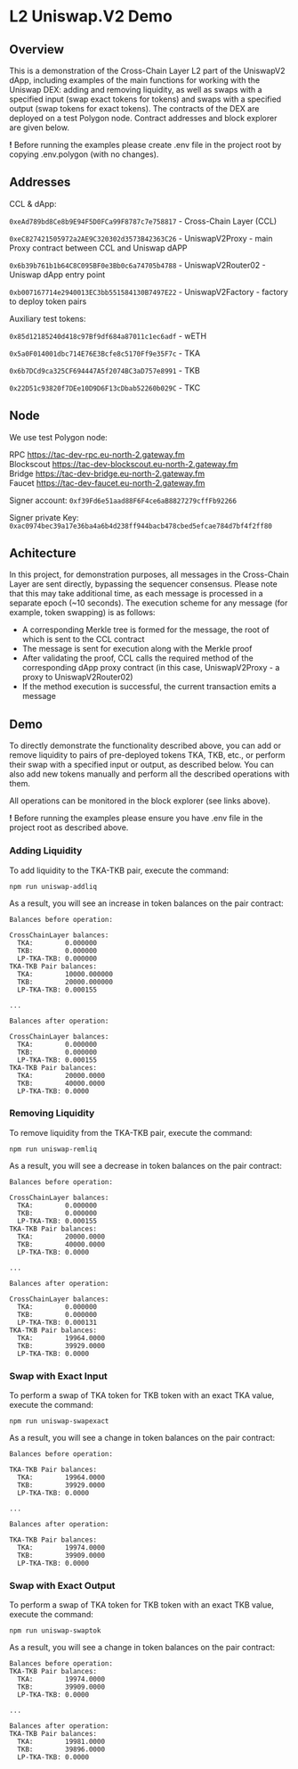 # L2 Uniswap.V2 Demo

## Overview

This is a demonstration of the Cross-Chain Layer L2 part of the UniswapV2 dApp, including examples of the main functions for working with the Uniswap DEX: adding and removing liquidity, as well as swaps with a specified input (swap exact tokens for tokens) and swaps with a specified output (swap tokens for exact tokens). The contracts of the DEX are deployed on a test Polygon node. Contract addresses and block explorer are given below.

**!** Before running the examples please create .env file in the project root by copying .env.polygon (with no changes).

## Addresses

CCL & dApp:

`0xeAd789bd8Ce8b9E94F5D0FCa99F8787c7e758817` - Cross-Chain Layer (CCL)

`0xeC827421505972a2AE9C320302d3573B42363C26` - UniswapV2Proxy - main Proxy contract between CCL and Uniswap dAPP

`0x6b39b761b1b64C8C095BF0e3Bb0c6a74705b4788` - UniswapV2Router02 - Uniswap dApp entry point

`0xb007167714e2940013EC3bb551584130B7497E22` - UniswapV2Factory - factory to deploy token pairs

Auxiliary test tokens:

`0x85d12185240d418c97Bf9df684a87011c1ec6adf` - wETH

`0x5a0F014001dbc714E76E3Bcfe8c5170Ff9e35F7c` - TKA

`0x6b7DCd9ca325CF694447A5f2074BC3aD757e8991` - TKB

`0x22D51c93820f7DEe10D9D6F13cDbab52260b029C` - TKC

## Node

We use test Polygon node:

RPC https://tac-dev-rpc.eu-north-2.gateway.fm <br>
Blockscout https://tac-dev-blockscout.eu-north-2.gateway.fm <br>
Bridge https://tac-dev-bridge.eu-north-2.gateway.fm <br>
Faucet https://tac-dev-faucet.eu-north-2.gateway.fm <br>

Signer account: `0xf39Fd6e51aad88F6F4ce6aB8827279cffFb92266`

Signer private Key: `0xac0974bec39a17e36ba4a6b4d238ff944bacb478cbed5efcae784d7bf4f2ff80`

## Achitecture

In this project, for demonstration purposes, all messages in the Cross-Chain Layer are sent directly, bypassing the sequencer consensus. Please note that this may take additional time, as each message is processed in a separate epoch (~10 seconds).
The execution scheme for any message (for example, token swapping) is as follows:

- A corresponding Merkle tree is formed for the message, the root of which is sent to the CCL contract
- The message is sent for execution along with the Merkle proof
- After validating the proof, CCL calls the required method of the corresponding dApp proxy contract (in this case, UniswapV2Proxy - a proxy to UniswapV2Router02)
- If the method execution is successful, the current transaction emits a message

## Demo
To directly demonstrate the functionality described above, you can add or remove liquidity to pairs of pre-deployed tokens TKA, TKB, etc., or perform their swap with a specified input or output, as described below. You can also add new tokens manually and perform all the described operations with them.

All operations can be monitored in the block explorer (see links above).

**!** Before running the examples please ensure you have .env file in the project root as described above.

### Adding Liquidity

To add liquidity to the TKA-TKB pair, execute the command:

```
npm run uniswap-addliq
```

As a result, you will see an increase in token balances on the pair contract:

```
Balances before operation:

CrossChainLayer balances:
  TKA:        0.000000
  TKB:        0.000000
  LP-TKA-TKB: 0.000000
TKA-TKB Pair balances:
  TKA:        10000.000000
  TKB:        20000.000000
  LP-TKA-TKB: 0.000155

...

Balances after operation:

CrossChainLayer balances:
  TKA:        0.000000
  TKB:        0.000000
  LP-TKA-TKB: 0.000155
TKA-TKB Pair balances:
  TKA:        20000.0000
  TKB:        40000.0000
  LP-TKA-TKB: 0.0000
```

### Removing Liquidity

To remove liquidity from the TKA-TKB pair, execute the command:

```
npm run uniswap-remliq
```

As a result, you will see a decrease in token balances on the pair contract:

```
Balances before operation:

CrossChainLayer balances:
  TKA:        0.000000
  TKB:        0.000000
  LP-TKA-TKB: 0.000155
TKA-TKB Pair balances:
  TKA:        20000.0000
  TKB:        40000.0000
  LP-TKA-TKB: 0.0000

...

Balances after operation:

CrossChainLayer balances:
  TKA:        0.000000
  TKB:        0.000000
  LP-TKA-TKB: 0.000131
TKA-TKB Pair balances:
  TKA:        19964.0000
  TKB:        39929.0000
  LP-TKA-TKB: 0.0000
```

### Swap with Exact Input

To perform a swap of TKA token for TKB token with an exact TKA value, execute the command:

```
npm run uniswap-swapexact
```

As a result, you will see a change in token balances on the pair contract:

```
Balances before operation:

TKA-TKB Pair balances:
  TKA:        19964.0000
  TKB:        39929.0000
  LP-TKA-TKB: 0.0000

...

Balances after operation:

TKA-TKB Pair balances:
  TKA:        19974.0000
  TKB:        39909.0000
  LP-TKA-TKB: 0.0000
```

### Swap with Exact Output

To perform a swap of TKA token for TKB token with an exact TKB value, execute the command:

```
npm run uniswap-swaptok
```

As a result, you will see a change in token balances on the pair contract:

```
Balances before operation:
TKA-TKB Pair balances:
  TKA:        19974.0000
  TKB:        39909.0000
  LP-TKA-TKB: 0.0000

...

Balances after operation:
TKA-TKB Pair balances:
  TKA:        19981.0000
  TKB:        39896.0000
  LP-TKA-TKB: 0.0000
```
